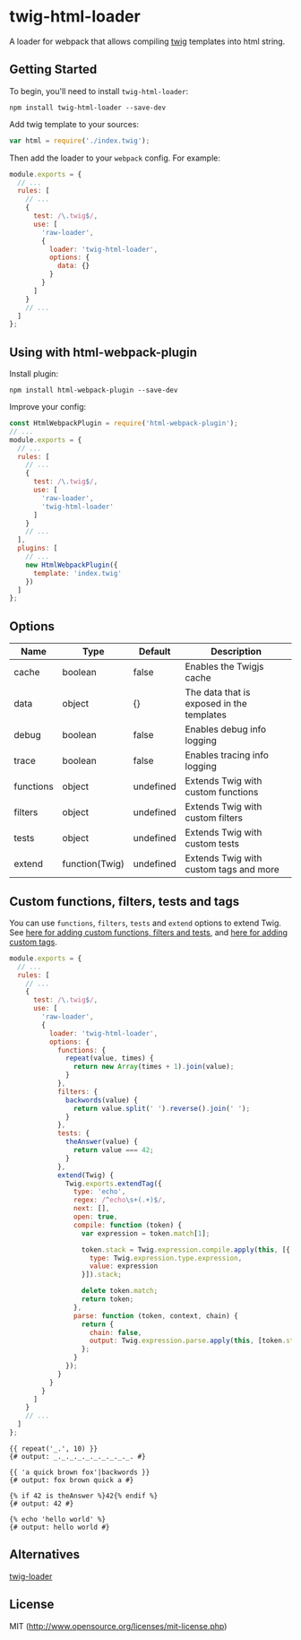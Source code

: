 # twig-html-loader

A loader for webpack that allows compiling [twig](https://twig.symfony.com/) templates into html string.

## Getting Started

To begin, you'll need to install `twig-html-loader`:

```console
npm install twig-html-loader --save-dev
```

Add twig template to your sources:

```js
var html = require('./index.twig');
```

Then add the loader to your `webpack` config. For example:

```js
module.exports = {
  // ...
  rules: [
    // ...
    {
      test: /\.twig$/,
      use: [
        'raw-loader',
        {
          loader: 'twig-html-loader',
          options: {
            data: {}
          }
        }
      ]
    }
    // ...
  ]
};
```


## Using with html-webpack-plugin

Install plugin:

```console
npm install html-webpack-plugin --save-dev
```

Improve your config:

```js
const HtmlWebpackPlugin = require('html-webpack-plugin');
// ...
module.exports = {
  // ...
  rules: [
    // ...
    {
      test: /\.twig$/,
      use: [
        'raw-loader',
        'twig-html-loader'
      ]
    }
    // ...
  ],
  plugins: [
    // ...
    new HtmlWebpackPlugin({
      template: 'index.twig'
    })
  ]
};
```

## Options

|Name|Type|Default|Description|
|--|--|-----|----------|
|cache|boolean|false|Enables the Twigjs cache|
|data|object|{}|The data that is exposed in the templates|
|debug|boolean|false|Enables debug info logging|
|trace|boolean|false|Enables tracing info logging|
|functions|object|undefined|Extends Twig with custom functions
|filters|object|undefined|Extends Twig with custom filters
|tests|object|undefined|Extends Twig with custom tests
|extend|function(Twig)|undefined|Extends Twig with custom tags and more

## Custom functions, filters, tests and tags

You can use `functions`, `filters`, `tests` and `extend` options to extend Twig. See [here for adding custom functions, filters and tests](https://github.com/twigjs/twig.js/wiki/Extending-twig.js), and [here for adding custom tags](https://github.com/twigjs/twig.js/wiki/Extending-twig.js-With-Custom-Tags).

```js
module.exports = {
  // ...
  rules: [
    // ...
    {
      test: /\.twig$/,
      use: [
        'raw-loader',
        {
          loader: 'twig-html-loader',
          options: {
            functions: {
              repeat(value, times) {
                return new Array(times + 1).join(value);
              }
            },
            filters: {
              backwords(value) {
                return value.split(' ').reverse().join(' ');
              }
            },
            tests: {
              theAnswer(value) {
                return value === 42;
              }
            },
            extend(Twig) {
              Twig.exports.extendTag({
                type: 'echo',
                regex: /^echo\s+(.+)$/,
                next: [],
                open: true,
                compile: function (token) {
                  var expression = token.match[1];

                  token.stack = Twig.expression.compile.apply(this, [{
                    type: Twig.expression.type.expression,
                    value: expression
                  }]).stack;

                  delete token.match;
                  return token;
                },
                parse: function (token, context, chain) {
                  return {
                    chain: false,
                    output: Twig.expression.parse.apply(this, [token.stack, context])
                  };
                }
              });
            }
          }
        }
      ]
    }
    // ...
  ]
};
```

```
{{ repeat('_.', 10) }}
{# output: _._._._._._._._._._. #}

{{ 'a quick brown fox'|backwords }}
{# output: fox brown quick a #}

{% if 42 is theAnswer %}42{% endif %}
{# output: 42 #}

{% echo 'hello world' %}
{# output: hello world #}
```

## Alternatives

[twig-loader](https://github.com/zimmo-be/twig-loader)

## License

MIT (http://www.opensource.org/licenses/mit-license.php)
